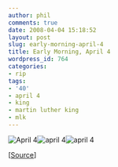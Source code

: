 ```yaml
---
author: phil
comments: true
date: 2008-04-04 15:18:52
layout: post
slug: early-morning-april-4
title: Early Morning, April 4
wordpress_id: 764
categories:
- rip
tags:
- '40'
- april 4
- king
- martin luther king
- mlk
---
```


![April 4](http://www.fak3r.com/wp-content/uploads/2008/04/april4.jpg)![april 4](http://www.fak3r.com/wp-content/uploads/2008/04/april4.gif)![april 4](http://www.fak3r.com/wp-content/uploads/2008/04/april4.gif)




[[Source](http://www.flickr.com/photos/authentic/222252946/)]
